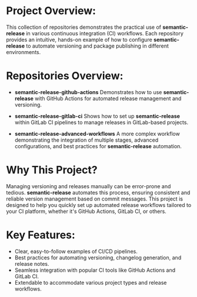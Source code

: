 
# **Project Overview:**

This collection of repositories demonstrates the practical use of **semantic-release** in various continuous integration (CI) workflows. Each repository provides an intuitive, hands-on example of how to configure **semantic-release** to automate versioning and package publishing in different environments.

# **Repositories Overview:**

* **semantic-release-github-actions**
  Demonstrates how to use **semantic-release** with GitHub Actions for automated release management and versioning.

* **semantic-release-gitlab-ci**
  Shows how to set up **semantic-release** within GitLab CI pipelines to manage releases in GitLab-based projects.

* **semantic-release-advanced-workflows**
  A more complex workflow demonstrating the integration of multiple stages, advanced configurations, and best practices for **semantic-release** automation.

# **Why This Project?**

Managing versioning and releases manually can be error-prone and tedious. **semantic-release** automates this process, ensuring consistent and reliable version management based on commit messages. This project is designed to help you quickly set up automated release workflows tailored to your CI platform, whether it's GitHub Actions, GitLab CI, or others.

# **Key Features:**

* Clear, easy-to-follow examples of CI/CD pipelines.
* Best practices for automating versioning, changelog generation, and release notes.
* Seamless integration with popular CI tools like GitHub Actions and GitLab CI.
* Extendable to accommodate various project types and release workflows.

